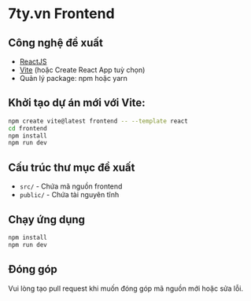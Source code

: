 # 7ty.vn Frontend

## Công nghệ đề xuất

- [ReactJS](https://react.dev/)
- [Vite](https://vitejs.dev/) (hoặc Create React App tuỳ chọn)
- Quản lý package: npm hoặc yarn

## Khởi tạo dự án mới với Vite:

```bash
npm create vite@latest frontend -- --template react
cd frontend
npm install
npm run dev
```

## Cấu trúc thư mục đề xuất

- `src/` - Chứa mã nguồn frontend
- `public/` - Chứa tài nguyên tĩnh

## Chạy ứng dụng

```bash
npm install
npm run dev
```

## Đóng góp

Vui lòng tạo pull request khi muốn đóng góp mã nguồn mới hoặc sửa lỗi.